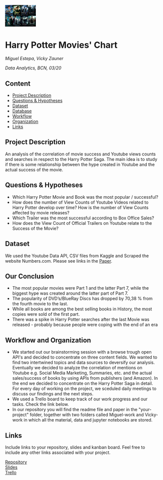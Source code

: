 <img src="https://github.com/miguestepa/harry-potter-charts/blob/master/resources/harry-potter-movies.png" alt="Harry Potter Movies" width="100"/>

# Harry Potter Movies' Chart
*Miguel Estepa*, *Vicky Zauner*

*Data Analytics, BCN, 03/20*

## Content
- [Project Description](#project-description)
- [Questions & Hypotheses](#questions-hypotheses)
- [Dataset](#dataset)
- [Database](#database)
- [Workflow](#workflow)
- [Organization](#organization)
- [Links](#links)

## Project Description
An analysis of the correlation of movie success and Youtube views counts and searches in respect to the Harry Potter Saga.
The main idea is to study if there is some relationship between the hype created in Youtube and the actual success of the movie.

## Questions & Hypotheses
- Which Harry Potter Movie and Book was the most popular / successful?
- How does the number of View Counts of Youtube Videos related to Harry Potter develop over time?
How is the number of View Counts affected by movie releases?
- Which Trailer was the most successful according to Box Office Sales?
- How does the View Count of Official Trailers on Youtube relate to the Success of the Movie?

## Dataset
We used the Youtube Data API, CSV files from Kaggle and Scraped the website Numbers.com. Please see links in the [Paper](https://github.com/miguestepa/harry-potter-charts/blob/master/Paper%20-%20Harry%20Potter.ipynb).

## Our Conclusion

- The most popular movies were Part 1 and the latter Part 7, while the biggest hype was created around the latter part of Part 7.
- The popularity of DVD’s/BlueRay Discs has dropped by 70,38 % from the fourth movie to the last.
- While all books are among the best selling books in History, the most copies were sold of the first part.
- There was a spike in Harry Potter searches after the last Movie was released - probably because people were coping with the end of an era

## Workflow and Organization
- We started out our brainstorming session with a browse trough open API's and decided to concentrate on three content fields. We wanted to find two intertwined topics and data sources to deversify our analysis. Eventually we decided to analyze the correlation of mentions on Youtube e.g. Social Media Marketing, Summaries, etc. and the actual sales/success of books by using APIs from publishers (and Amazon). In the end we decided to concentrate on the Harry Potter Saga in detail. For every day of working on the project, we sceduled daily meetings to discuss our findings and the next steps.
- We used a Trello board to keep track of our work progress and our tasks. Check the link below.
- In our repository you will find the readme file and paper in the "your-project" folder, together with two folders called Miguel-work and Vicky-work in which all the material, data and jupyter notebooks are stored. 

## Links
Include links to your repository, slides and kanban board. Feel free to include any other links associated with your project.

[Repository](https://github.com/miguestepa/harry-potter-charts)  
[Slides](https://github.com/miguestepa/harry-potter-charts/blob/master/Project%20Week%203%20-%20Miguel%20Estepa%20%26%20Vicky%20Zauner.pptx)  
[Trello](https://trello.com/b/vAPQs8Re/ironhack-project-3)  
